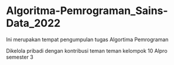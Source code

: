 # Algoritma-Pemrograman_Sains-Data_2022
Ini merupakan tempat pengumpulan tugas Algortima Pemrograman 

Dikelola pribadi dengan kontribusi teman teman kelompok 10 Alpro semester 3
